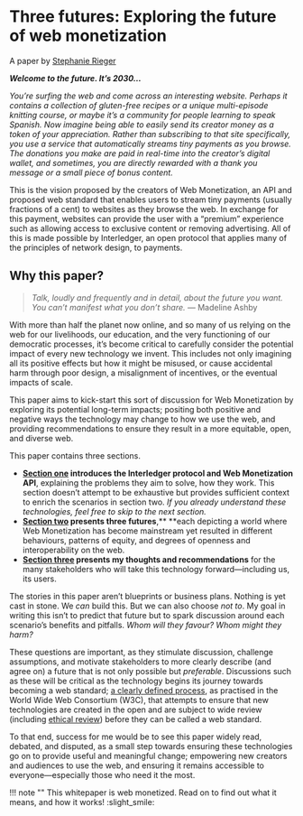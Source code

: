 # Three futures: Exploring the future of web monetization

A paper by [Stephanie Rieger](bio-acknowledgements.md)




**_Welcome to the future. It’s 2030…_**

_You’re surfing the web and come across an interesting website. Perhaps it contains a collection of gluten-free recipes or a unique multi-episode knitting course, or maybe it’s a community for people learning to speak Spanish. Now imagine being able to easily send its creator money as a token of your appreciation. Rather than subscribing to that site specifically, you use a service that automatically streams tiny payments as you browse. The donations you make are paid in real-time into the creator’s digital wallet, and sometimes, you are directly rewarded with a thank you message or a small piece of bonus content._

This is the vision proposed by the creators of Web Monetization, an API and proposed web standard that enables users to stream tiny payments (usually fractions of a cent) to websites as they browse the web. In exchange for this payment, websites can provide the user with a “premium” experience such as allowing access to exclusive content or removing advertising. All of this is made possible by Interledger, an open protocol that applies many of the principles of network design, to payments. 

## Why this paper?

>_Talk, loudly and frequently and in detail, about the future you want. You can’t manifest what you don’t share._ — Madeline Ashby

With more than half the planet now online, and so many of us relying on the web for our livelihoods, our education, and the very functioning of our democratic processes, it’s become critical to carefully consider the potential impact of every new technology we invent. This includes not only imagining all its positive effects but how it might be misused, or cause accidental harm through poor design, a misalignment of incentives, or the eventual impacts of scale.

This paper aims to kick-start this sort of discussion for Web Monetization by exploring its potential long-term impacts; positing both positive and negative ways the technology may change to how we use the web, and providing recommendations to ensure they result in a more equitable, open, and diverse web. 

This paper contains three sections. 


*   **[Section one](the-present/index.md) introduces the Interledger protocol and Web Monetization API**, explaining the problems they aim to solve, how they work. This section doesn’t attempt to be exhaustive but provides sufficient context to enrich the scenarios in section two. _If you already understand these technologies, feel free to skip to the next section._
*   **[Section two](three-futures/index.md) presents three futures**,** **each depicting a world where Web Monetization has become mainstream yet resulted in different behaviours, patterns of equity, and degrees of openness and interoperability on the web.
*   **[Section three](recommendations/index.md) presents my thoughts and recommendations** for the many stakeholders who will take this technology forward—including us, its users.

The stories in this paper aren’t blueprints or business plans. Nothing is yet cast in stone. We _can_ build this. But we can also choose _not to_. My goal in writing this isn’t to predict that future but to spark discussion around each scenario’s benefits and pitfalls. _Whom will they favour? Whom might they harm?_

These questions are important, as they stimulate discussion, challenge assumptions, and motivate stakeholders to more clearly describe (and agree on) a future that is not only possible but _preferable_. Discussions such as these will be critical as the technology begins its journey towards becoming a web standard; [a clearly defined process](https://www.smashingmagazine.com/2019/01/web-standards-guide/), as practised in the World Wide Web Consortium (W3C), that attempts to ensure that new technologies are created in the open and are subject to wide review (including [ethical review](https://www.w3.org/2001/tag/doc/ethical-web-principles/)) before they can be called a web standard.

To that end, success for me would be to see this paper widely read, debated, and disputed, as a small step towards ensuring these technologies go on to provide useful and meaningful change; empowering new creators and audiences to use the web, and ensuring it remains accessible to everyone—especially those who need it the most.

!!! note ""
    This whitepaper is web monetized. Read on to find out what it means, and how it works! :slight_smile:
